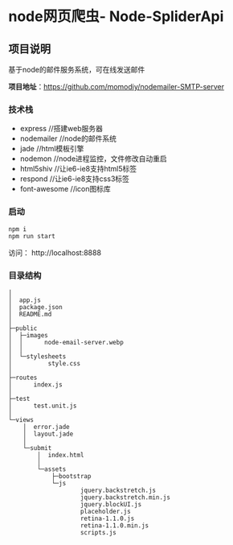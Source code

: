# node网页爬虫- Node-SpliderApi

## 项目说明 
基于node的邮件服务系统，可在线发送邮件

**项目地址**：https://github.com/momodiy/nodemailer-SMTP-server

### 技术栈
- express     //搭建web服务器
- nodemailer  //node的邮件系统
- jade        //html模板引擎
- nodemon     //node进程监控，文件修改自动重启
- html5shiv   //让ie6-ie8支持html5标签
- respond     //让ie6-ie8支持css3标签 
- font-awesome  //icon图标库

### 启动
```javascript
npm i 
npm run start
```
访问： http://localhost:8888



### 目录结构

```$xslt
│  
│  app.js
│  package.json
│  README.md
│
├─public
│  ├─images
│  │      node-email-server.webp
│  │
│  └─stylesheets
│          style.css
│
├─routes
│      index.js
│
├─test
│      test.unit.js
│
└─views
    │  error.jade
    │  layout.jade
    │
    └─submit
        │  index.html
        │
        └─assets
            ├─bootstrap
            └─js
                    jquery.backstretch.js
                    jquery.backstretch.min.js
                    jquery.blockUI.js
                    placeholder.js
                    retina-1.1.0.js
                    retina-1.1.0.min.js
                    scripts.js

```
